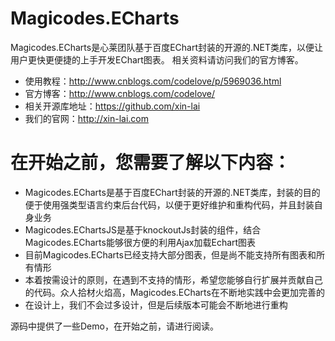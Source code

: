 # Magicodes.ECharts
Magicodes.ECharts是心莱团队基于百度EChart封装的开源的.NET类库，以便让用户更快更便捷的上手开发EChart图表。
相关资料请访问我们的官方博客。
* 使用教程：http://www.cnblogs.com/codelove/p/5969036.html
* 官方博客：http://www.cnblogs.com/codelove/ 
* 相关开源库地址：https://github.com/xin-lai 
* 我们的官网：http://xin-lai.com

# 在开始之前，您需要了解以下内容：
*	Magicodes.ECharts是基于百度EChart封装的开源的.NET类库，封装的目的便于使用强类型语言约束后台代码，以便于更好维护和重构代码，并且封装自身业务
*	Magicodes.EChartsJS是基于knockoutJs封装的组件，结合Magicodes.ECharts能够很方便的利用Ajax加载Echart图表
*	目前Magicodes.ECharts已经支持大部分图表，但是尚不能支持所有图表和所有情形
*	本着按需设计的原则，在遇到不支持的情形，希望您能够自行扩展并贡献自己的代码。众人拾材火焰高，Magicodes.ECharts在不断地实践中会更加完善的
*	在设计上，我们不会过多设计，但是后续版本可能会不断地进行重构

源码中提供了一些Demo，在开始之前，请进行阅读。


